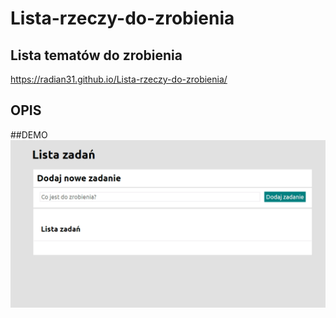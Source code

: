 # Lista-rzeczy-do-zrobienia
## Lista tematów do zrobienia
https://radian31.github.io/Lista-rzeczy-do-zrobienia/

## OPIS

##DEMO
![gif](images/Animation.gif)
